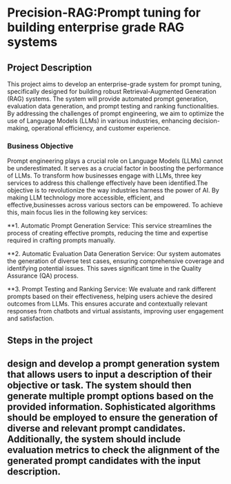 # Precision-RAG:Prompt tuning for building enterprise grade RAG systems

## Project Description
This project aims to develop an enterprise-grade system for prompt tuning, specifically designed for building robust Retrieval-Augmented Generation (RAG) systems. The system will provide automated prompt generation, evaluation data generation, and prompt testing and ranking functionalities. By addressing the challenges of prompt engineering, we aim to optimize the use of Language Models (LLMs) in various industries, enhancing decision-making, operational efficiency, and customer experience.

### Business Objective
Prompt engineering plays a crucial role on Language Models (LLMs) cannot be underestimated. It serves as a crucial factor in boosting the performance of LLMs. To transform how businesses engage with LLMs, three key services to address this challenge effectively have been identified.The objective is to revolutionize the way industries harness the power of AI. By making LLM technology more accessible, efficient, and effective,businesses across various sectors can be empowered. To achieve this, main focus lies in the following key services:


**1. Automatic Prompt Generation Service: This service streamlines the process of creating effective prompts, reducing the time and expertise required in crafting prompts manually.

**2. Automatic Evaluation Data Generation Service: Our system automates the generation of diverse test cases, ensuring comprehensive coverage and identifying potential issues. This saves           significant time in the Quality Assurance (QA) process.

**3. Prompt Testing and Ranking Service: We evaluate and rank different prompts based on their effectiveness, helping users achieve the desired outcomes from LLMs. This ensures accurate and        contextually relevant responses from chatbots and virtual assistants, improving user engagement and satisfaction.
## Steps in the project 

## design and develop a prompt generation system that allows users to input a description of their objective or task. The system should then generate multiple prompt options based on the provided information. Sophisticated algorithms should be employed to ensure the generation of diverse and relevant prompt candidates. Additionally, the system should include evaluation metrics to check the alignment of the generated prompt candidates with the input description.
